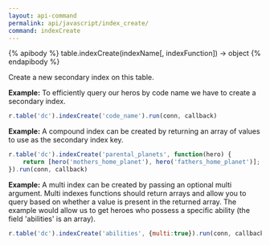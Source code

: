 ```yaml
---
layout: api-command 
permalink: api/javascript/index_create/
command: indexCreate
---
```


{% apibody %}
table.indexCreate(indexName[, indexFunction]) → object
{% endapibody %}

Create a new secondary index on this table.

__Example:__ To efficiently query our heros by code name we have to create a secondary
index.

```js
r.table('dc').indexCreate('code_name').run(conn, callback)
```


__Example:__ A compound index can be created by returning an array of values to use as
the secondary index key.

```js
r.table('dc').indexCreate('parental_planets', function(hero) {
    return [hero('mothers_home_planet'), hero('fathers_home_planet')];
}).run(conn, callback)
```


__Example:__ A multi index can be created by passing an optional multi argument. Multi
indexes functions should return arrays and allow you to query based on whether a value
is present in the returned array. The example would allow us to get heroes who possess
a specific ability (the field 'abilities' is an array).


```js
r.table('dc').indexCreate('abilities', {multi:true}).run(conn, callback)
```

